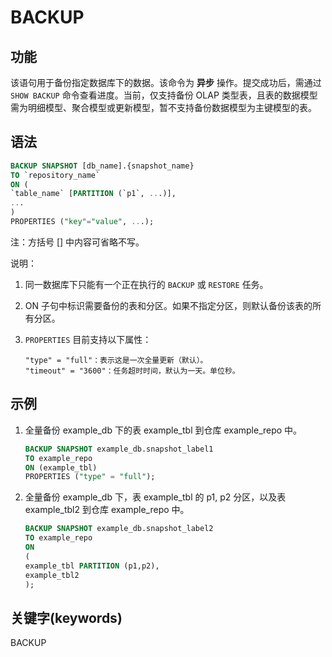 # BACKUP

## 功能

该语句用于备份指定数据库下的数据。该命令为 **异步** 操作。提交成功后，需通过 `SHOW BACKUP` 命令查看进度。当前，仅支持备份 OLAP 类型表，且表的数据模型需为明细模型、聚合模型或更新模型，暂不支持备份数据模型为主键模型的表。

## 语法

```sql
BACKUP SNAPSHOT [db_name].{snapshot_name}
TO `repository_name`
ON (
`table_name` [PARTITION (`p1`, ...)],
...
)
PROPERTIES ("key"="value", ...);
```

注：方括号 [] 中内容可省略不写。

说明：

1. 同一数据库下只能有一个正在执行的 `BACKUP` 或 `RESTORE` 任务。
2. ON 子句中标识需要备份的表和分区。如果不指定分区，则默认备份该表的所有分区。
3. `PROPERTIES` 目前支持以下属性：

    ```plain text
    "type" = "full"：表示这是一次全量更新（默认）。
    "timeout" = "3600"：任务超时时间，默认为一天。单位秒。
    ```

## 示例

1. 全量备份 example_db 下的表 example_tbl 到仓库 example_repo 中。

    ```sql
    BACKUP SNAPSHOT example_db.snapshot_label1
    TO example_repo
    ON (example_tbl)
    PROPERTIES ("type" = "full");
    ```

2. 全量备份 example_db 下，表 example_tbl 的 p1, p2 分区，以及表 example_tbl2 到仓库 example_repo 中。

    ```sql
    BACKUP SNAPSHOT example_db.snapshot_label2
    TO example_repo
    ON
    (
    example_tbl PARTITION (p1,p2),
    example_tbl2
    );
    ```

## 关键字(keywords)

BACKUP
